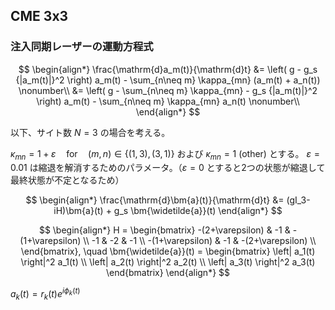 
## CME 3x3

### 注入同期レーザーの運動方程式

$$
\begin{align*}
  \frac{\mathrm{d}a_m(t)}{\mathrm{d}t} &= 
  \left( g - g_s {|a_m(t)|}^2 \right) a_m(t) - \sum_{n\neq m} \kappa_{mn} (a_m(t) + a_n(t)) \nonumber\\
  &= \left( g - \sum_{n\neq m} \kappa_{mn} - g_s {|a_m(t)|}^2 \right) a_m(t) - \sum_{n\neq m} \kappa_{mn} a_n(t) \nonumber\\
\end{align*}  
$$


以下、サイト数 $N=3$ の場合を考える。

$\kappa_{mn}=1+\varepsilon \quad \mathrm{for} \quad (m,n)\in\{ (1,3),(3,1)\}$ および $\kappa_{mn}=1 \ (\mathrm{other})$  とする。
$\varepsilon=0.01$ は縮退を解消するためのパラメータ。（$\varepsilon=0$ とすると2つの状態が縮退して最終状態が不定となるため）



$$
\begin{align*}
  \frac{\mathrm{d}\bm{a}(t)}{\mathrm{d}t}
  &= (gI_3-iH)\bm{a}(t) + 
  g_s \bm{\widetilde{a}}(t)
\end{align*}
$$


$$
\begin{align*}
H = 
\begin{bmatrix}
-(2+\varepsilon) & -1 & -(1+\varepsilon) \\
-1 & -2 & -1 \\
-(1+\varepsilon) & -1 & -(2+\varepsilon) \\
\end{bmatrix}, \quad
\bm{\widetilde{a}}(t) =
  \begin{bmatrix}
    \left| a_1(t) \right|^2 a_1(t) \\
    \left| a_2(t) \right|^2 a_2(t) \\
    \left| a_3(t) \right|^2 a_3(t) 
  \end{bmatrix}
\end{align*}
$$


$a_k(t)=r_k(t)e^{i\phi_k(t)}$


